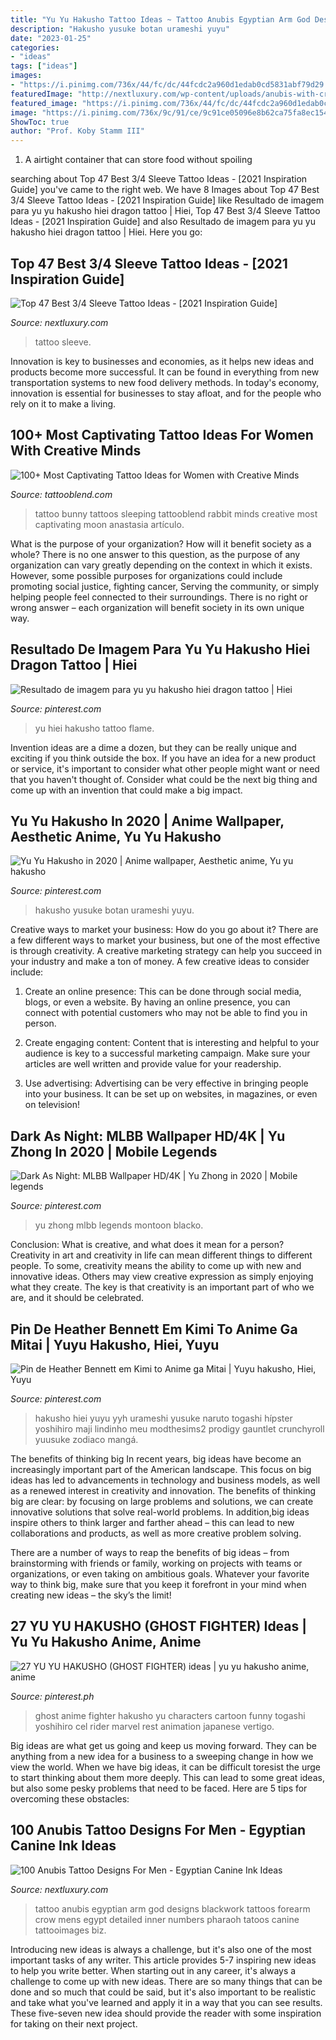 ```yaml
---
title: "Yu Yu Hakusho Tattoo Ideas ~ Tattoo Anubis Egyptian Arm God Designs Blackwork Tattoos Forearm Crow Mens Egypt Detailed Inner Numbers Pharaoh Tatoos Canine Tattooimages Biz"
description: "Hakusho yusuke botan urameshi yuyu"
date: "2023-01-25"
categories:
- "ideas"
tags: ["ideas"]
images:
- "https://i.pinimg.com/736x/44/fc/dc/44fcdc2a960d1edab0cd5831abf79d29.jpg"
featuredImage: "http://nextluxury.com/wp-content/uploads/anubis-with-crow-mens-inner-forearm-tattoos.jpg"
featured_image: "https://i.pinimg.com/736x/44/fc/dc/44fcdc2a960d1edab0cd5831abf79d29.jpg"
image: "https://i.pinimg.com/736x/9c/91/ce/9c91ce05096e8b62ca75fa8ec154826f.jpg"
ShowToc: true
author: "Prof. Koby Stamm III"
---
```



1. A airtight container that can store food without spoiling 

	

		
searching about Top 47 Best 3/4 Sleeve Tattoo Ideas - [2021 Inspiration Guide] you've came to the right web. We have 8 Images about Top 47 Best 3/4 Sleeve Tattoo Ideas - [2021 Inspiration Guide] like Resultado de imagem para yu yu hakusho hiei dragon tattoo | Hiei, Top 47 Best 3/4 Sleeve Tattoo Ideas - [2021 Inspiration Guide] and also Resultado de imagem para yu yu hakusho hiei dragon tattoo | Hiei. Here you go:
		
    
## Top 47 Best 3/4 Sleeve Tattoo Ideas - [2021 Inspiration Guide]

<img loading=lazy src="https://nextluxury.com/wp-content/uploads/Men-34-sleeve-tattoo-bolderink-e1601980331950.jpg" onerror="this.onerror=null;this.src='https://tse3.mm.bing.net/th?id=OIP.3HnEWLETxLPs-QDk9cKkAwHaKY&amp;pid=15.1';" alt="Top 47 Best 3/4 Sleeve Tattoo Ideas - [2021 Inspiration Guide]">

_Source: nextluxury.com_

>tattoo sleeve. 

	

Innovation is key to businesses and economies, as it helps new ideas and products become more successful. It can be found in everything from new transportation systems to new food delivery methods. In today's economy, innovation is essential for businesses to stay afloat, and for the people who rely on it to make a living.

    
## 100+ Most Captivating Tattoo Ideas For Women With Creative Minds

<img loading=lazy src="https://tattooblend.com/wp-content/uploads/2017/01/64-1.jpg" onerror="this.onerror=null;this.src='https://tse4.mm.bing.net/th?id=OIP.EbX9uFYsCpr3q3kd5BQxzQHaHa&amp;pid=15.1';" alt="100+ Most Captivating Tattoo Ideas for Women with Creative Minds">

_Source: tattooblend.com_

>tattoo bunny tattoos sleeping tattooblend rabbit minds creative most captivating moon anastasia artículo. 

	

What is the purpose of your organization? How will it benefit society as a whole?
There is no one answer to this question, as the purpose of any organization can vary greatly depending on the context in which it exists. However, some possible purposes for organizations could include promoting social justice, fighting cancer, Serving the community, or simply helping people feel connected to their surroundings. There is no right or wrong answer – each organization will benefit society in its own unique way.

    
## Resultado De Imagem Para Yu Yu Hakusho Hiei Dragon Tattoo | Hiei

<img loading=lazy src="https://i.pinimg.com/736x/9c/91/ce/9c91ce05096e8b62ca75fa8ec154826f.jpg" onerror="this.onerror=null;this.src='https://tse4.mm.bing.net/th?id=OIP.oj8YB7kmx8twosyPY9lB8AAAAA&amp;pid=15.1';" alt="Resultado de imagem para yu yu hakusho hiei dragon tattoo | Hiei">

_Source: pinterest.com_

>yu hiei hakusho tattoo flame. 

	

Invention ideas are a dime a dozen, but they can be really unique and exciting if you think outside the box. If you have an idea for a new product or service, it's important to consider what other people might want or need that you haven't thought of. Consider what could be the next big thing and come up with an invention that could make a big impact.

    
## Yu Yu Hakusho In 2020 | Anime Wallpaper, Aesthetic Anime, Yu Yu Hakusho

<img loading=lazy src="https://i.pinimg.com/736x/52/24/43/5224432bf7c2468002d868a1acb7aa0d.jpg" onerror="this.onerror=null;this.src='https://tse4.mm.bing.net/th?id=OIP.lUanl3qmQ-agoirulZFdIAHaM7&amp;pid=15.1';" alt="Yu Yu Hakusho in 2020 | Anime wallpaper, Aesthetic anime, Yu yu hakusho">

_Source: pinterest.com_

>hakusho yusuke botan urameshi yuyu. 

	

Creative ways to market your business: How do you go about it?
There are a few different ways to market your business, but one of the most effective is through creativity. A creative marketing strategy can help you succeed in your industry and make a ton of money. A few creative ideas to consider include: 
1. Create an online presence: This can be done through social media, blogs, or even a website. By having an online presence, you can connect with potential customers who may not be able to find you in person. 

2. Create engaging content: Content that is interesting and helpful to your audience is key to a successful marketing campaign. Make sure your articles are well written and provide value for your readership. 

3. Use advertising: Advertising can be very effective in bringing people into your business. It can be set up on websites, in magazines, or even on television!

    
## Dark As Night: MLBB Wallpaper HD/4K | Yu Zhong In 2020 | Mobile Legends

<img loading=lazy src="https://i.pinimg.com/736x/44/fc/dc/44fcdc2a960d1edab0cd5831abf79d29.jpg" onerror="this.onerror=null;this.src='https://tse1.mm.bing.net/th?id=OIP.JLvKUKvX2lQnfdCxPoIzuAAAAA&amp;pid=15.1';" alt="Dark As Night: MLBB Wallpaper HD/4K | Yu Zhong in 2020 | Mobile legends">

_Source: pinterest.com_

>yu zhong mlbb legends montoon blacko. 

	

Conclusion: What is creative, and what does it mean for a person?
Creativity in art and creativity in life can mean different things to different people. To some, creativity means the ability to come up with new and innovative ideas. Others may view creative expression as simply enjoying what they create. The key is that creativity is an important part of who we are, and it should be celebrated.

    
## Pin De Heather Bennett Em Kimi To Anime Ga Mitai | Yuyu Hakusho, Hiei, Yuyu

<img loading=lazy src="https://i.pinimg.com/736x/46/92/89/469289bbcc9aea09dcf8e6010cc932d0.jpg" onerror="this.onerror=null;this.src='https://tse1.mm.bing.net/th?id=OIP.Ebo9vdsq6nYiETLRlIjfpgAAAA&amp;pid=15.1';" alt="Pin de Heather Bennett em Kimi to Anime ga Mitai | Yuyu hakusho, Hiei, Yuyu">

_Source: pinterest.com_

>hakusho hiei yuyu yyh urameshi yusuke naruto togashi hípster yoshihiro maji lindinho meu modthesims2 prodigy gauntlet crunchyroll yuusuke zodiaco mangá. 

	

The benefits of thinking big
In recent years, big ideas have become an increasingly important part of the American landscape. This focus on big ideas has led to advancements in technology and business models, as well as a renewed interest in creativity and innovation.
The benefits of thinking big are clear: by focusing on large problems and solutions, we can create innovative solutions that solve real-world problems. In addition,big ideas inspire others to think larger and farther ahead – this can lead to new collaborations and products, as well as more creative problem solving.

There are a number of ways to reap the benefits of big ideas – from brainstorming with friends or family, working on projects with teams or organizations, or even taking on ambitious goals. Whatever your favorite way to think big, make sure that you keep it forefront in your mind when creating new ideas – the sky’s the limit!

    
## 27 YU YU HAKUSHO (GHOST FIGHTER) Ideas | Yu Yu Hakusho Anime, Anime

<img loading=lazy src="https://i.pinimg.com/236x/16/3b/09/163b09448e22e94cd3e239345aa499ac--yuyu-hakusho-my-friend.jpg" onerror="this.onerror=null;this.src='https://tse2.mm.bing.net/th?id=OIP.21zzTg7vJGafjPnj17Js8gAAAA&amp;pid=15.1';" alt="27 YU YU HAKUSHO (GHOST FIGHTER) ideas | yu yu hakusho anime, anime">

_Source: pinterest.ph_

>ghost anime fighter hakusho yu characters cartoon funny togashi yoshihiro cel rider marvel rest animation japanese vertigo. 

	

Big ideas are what get us going and keep us moving forward. They can be anything from a new idea for a business to a sweeping change in how we view the world. When we have big ideas, it can be difficult toresist the urge to start thinking about them more deeply. This can lead to some great ideas, but also some pesky problems that need to be faced. Here are 5 tips for overcoming these obstacles: 

    
## 100 Anubis Tattoo Designs For Men - Egyptian Canine Ink Ideas

<img loading=lazy src="http://nextluxury.com/wp-content/uploads/anubis-with-crow-mens-inner-forearm-tattoos.jpg" onerror="this.onerror=null;this.src='https://tse3.mm.bing.net/th?id=OIP._kig3yiW-uaMkCzBvMriDQHaHa&amp;pid=15.1';" alt="100 Anubis Tattoo Designs For Men - Egyptian Canine Ink Ideas">

_Source: nextluxury.com_

>tattoo anubis egyptian arm god designs blackwork tattoos forearm crow mens egypt detailed inner numbers pharaoh tatoos canine tattooimages biz. 

	

Introducing new ideas is always a challenge, but it's also one of the most important tasks of any writer. This article provides 5-7 inspiring new ideas to help you write better.
When starting out in any career, it's always a challenge to come up with new ideas. There are so many things that can be done and so much that could be said, but it's also important to be realistic and take what you've learned and apply it in a way that you can see results. These five-seven new idea should provide the reader with some inspiration for taking on their next project.

